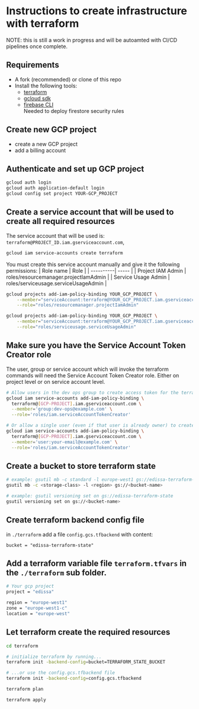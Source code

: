 # Instructions to create infrastructure with terraform

NOTE: this is still a work in progress and will be autoamted with CI/CD pipelines once complete.

## Requirements

- A fork (recommended) or clone of this repo
- Install the following tools:
  - [terraform](https://learn.hashicorp.com/tutorials/terraform/install-cli#install-terraform)
  - [gcloud sdk](https://cloud.google.com/sdk/docs/install#installation_instructions)
  - [firebase CLI](https://firebase.google.com/docs/cli#install_the_firebase_cli)  
    Needed to deploy firestore security rules

## Create new GCP project

- create a new GCP project
- add a billing account

## Authenticate and set up GCP project

```sh
gcloud auth login
gcloud auth application-default login
gcloud config set project YOUR-GCP_PROJECT
```

## Create a service account that will be used to create all required resources

The service account that will be used is: `terraform@PROJECT_ID.iam.gserviceaccount.com`,

```sh
gcloud iam service-accounts create terraform
```

You must create this service account manually and give it the following permissions:
| Role name | Role           |
| ----------| -----          |
| Project IAM Admin | roles/resourcemanager.projectIamAdmin |
| Service Usage Admin | roles/serviceusage.serviceUsageAdmin |

```sh
gcloud projects add-iam-policy-binding YOUR_GCP_PROJECT \
    --member="serviceAccount:terraform@YOUR_GCP_PROJECT.iam.gserviceaccount.com" \
    --role="roles/resourcemanager.projectIamAdmin"

gcloud projects add-iam-policy-binding YOUR_GCP_PROJECT \
    --member="serviceAccount:terraform@YOUR_GCP_PROJECT.iam.gserviceaccount.com" \
    --role="roles/serviceusage.serviceUsageAdmin"
```

## Make sure you have the Service Account Token Creator role

The user, group or service account which will invoke the terraform commands will need the Service Account Token Creator role. Either on project level or on service account level.

```sh
# Allow users in the dev ops group to create access token for the terraform service account
gcloud iam service-accounts add-iam-policy-binding \
  terraform@[GCP-PROJECT].iam.gserviceaccount.com \
  --member='group:dev-ops@example.com' \
  --role='roles/iam.serviceAccountTokenCreator'

# Or allow a single user (even if that user is already owner) to create access token for the service account
gcloud iam service-accounts add-iam-policy-binding \
  terraform@[GCP-PROJECT].iam.gserviceaccount.com \
  --member='user:your-email@example.com' \
  --role='roles/iam.serviceAccountTokenCreator'

```

## Create a bucket to store terraform state

```sh
# example: gsutil mb -c standard -l europe-west1 gs://edissa-terraform-state
gsutil mb -c <storage-class> -l <region> gs://<bucket-name>

# example: gsutil versioning set on gs://edissa-terraform-state
gsutil versioning set on gs://<bucket-name>
```

## Create terraform backend config file

in `./terraform` add a file `config.gcs.tfbackend` with content:

```
bucket = "edissa-terraform-state"
```

## Add a terraform variable file `terraform.tfvars` in the `./terraform` sub folder.

```sh
# Your gcp project
project = "edissa"

region = "europe-west1"
zone = "europe-west1-c"
location = "europe-west"
```
## Let terraform create the required resources

```sh
cd terraform

# initialize terraform by running...
terraform init -backend-config=bucket=TERRAFORM_STATE_BUCKET 

# ...or use the config.gcs.tfbackend file
terraform init -backend-config=config.gcs.tfbackend

terraform plan

terraform apply
```
